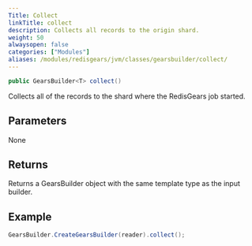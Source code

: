 ```yaml
---
Title: Collect
linkTitle: collect
description: Collects all records to the origin shard.
weight: 50
alwaysopen: false
categories: ["Modules"]
aliases: /modules/redisgears/jvm/classes/gearsbuilder/collect/
---
```


```java
public GearsBuilder<T> collect()
```

Collects all of the records to the shard where the RedisGears job started.

## Parameters
 
None

## Returns

Returns a GearsBuilder object with the same template type as the input builder.

## Example

```java
GearsBuilder.CreateGearsBuilder(reader).collect();
```
